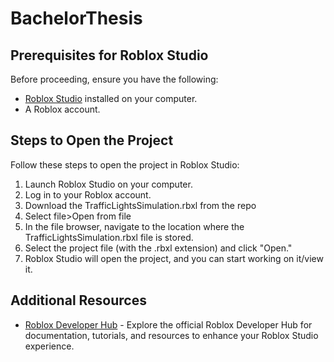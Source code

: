 # BachelorThesis



## Prerequisites for Roblox Studio
Before proceeding, ensure you have the following:

- [Roblox Studio](https://www.roblox.com/create) installed on your computer.
- A Roblox account.

## Steps to Open the Project
Follow these steps to open the project in Roblox Studio:

1. Launch Roblox Studio on your computer.
2. Log in to your Roblox account.
3. Download the TrafficLightsSimulation.rbxl from the repo
4. Select file>Open from file
5. In the file browser, navigate to the location where the TrafficLightsSimulation.rbxl file is stored.
6. Select the project file (with the .rbxl extension) and click "Open."
7. Roblox Studio will open the project, and you can start working on it/view it.

## Additional Resources
- [Roblox Developer Hub](https://developer.roblox.com/) - Explore the official Roblox Developer Hub for documentation, tutorials, and resources to enhance your Roblox Studio experience.
